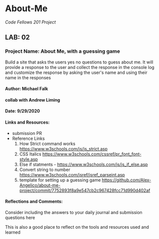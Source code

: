 # About-Me

*Code Fellows 201 Project*

## LAB: 02

### Project Name: About Me, with a guessing game

Build a site that asks the users yes no questions to guess about me. It will provide a response to the user and collect the response in the console log and customize the response by asking the user's name and using their name in the responses

#### Author: Michael Falk
#### collab with Andrew Liming

#### Date: 9/29/2020

#### Links and Resources:

* submission PR
* Reference Links
    1. How Strict command works https://www.w3schools.com/js/js_strict.asp
    2. CSS Italics https://www.w3schools.com/cssref/pr_font_font-style.asp
    3. Else if statments - https://www.w3schools.com/js/js_if_else.asp
    4. Convert string to number https://www.w3schools.com/jsref/jsref_parseint.asp
    4. template for setting up a guessing game https://github.com/Alex-Angelico/about-me-project/commit/7752893f8a9e547cb2c967428fcc71d990d402af
     
#### Reflections and Comments:

Consider including the answers to your daily journal and submission questions here

This is also a good place to reflect on the tools and resources used and learned
